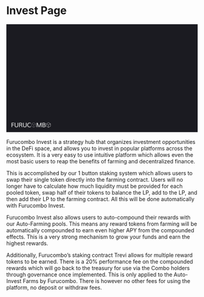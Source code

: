 # Invest Page

![](../.gitbook/assets/invest.gif)

Furucombo Invest is a strategy hub that organizes investment opportunities in the DeFi space, and allows you to invest in popular platforms across the ecosystem. It is a very easy to use intuitive platform which allows even the most basic users to reap the benefits of farming and decentralized finance.   
  
This is accomplished by our 1 button staking system which allows users to swap their single token directly into the farming contract. Users will no longer have to calculate how much liquidity must be provided for each pooled token, swap half of their tokens to balance the LP, add to the LP, and then add their LP to the farming contract. All this will be done automatically with Furucombo Invest.

Furucombo Invest also allows users to auto-compound their rewards with our Auto-Farming pools. This means any reward tokens from farming will be automatically compounded to earn even higher APY from the compounded effects. This is a very strong mechanism to grow your funds and earn the highest rewards.   
  
Additionally, Furucombo’s staking contract Trevi allows for multiple reward tokens to be earned. There is a 20% performance fee on the compounded rewards which will go back to the treasury for use via the Combo holders through governance once implemented. This is only applied to the Auto-Invest Farms by Furucombo. There is however no other fees for using the platform, no deposit or withdraw fees.


